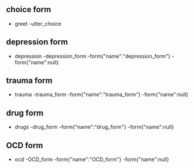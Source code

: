 ## choice form
* greet
  -utter_choice




## depression form
* depression
  -depression_form
  -form{"name":"depression_form"}
  -form{"name":null}

## trauma form
* trauma
  -trauma_form
  -form{"name":"trauma_form"}
  -form{"name":null}

## drug form
* drugs
  -drug_form
  -form{"name":"drug_form"}
  -form{"name":null}

## OCD form
* ocd
  -OCD_form
  -form{"name":"OCD_form"}
  -form{"name":null}